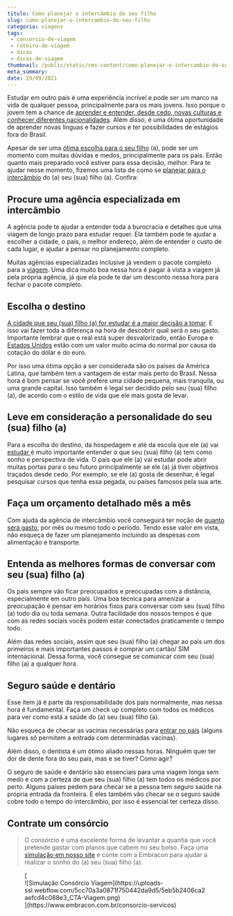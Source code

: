 ```yaml
---
titulo: Como planejar o intercâmbio do seu filho
slug: como-planejar-o-intercambio-do-seu-filho
categoria: viagens
tags:
 - consorcio-de-viagem
 - roteiro-de-viagem
 - dicas
 - dicas-de-viagem
thumbnail: /public/static/cms-content/como-planejar-o-intercambio-do-seu-filho.jpg
meta_summary: 
date: 29/09/2021
---
```

Estudar em outro país é uma experiência incrível e pode ser um marco na vida de qualquer pessoa, principalmente para os mais jovens. Isso porque o jovem tem a chance de [aprender e entender, desde cedo, novas culturas e conhecer diferentes nacionalidades](https://www.embracon.com.br/blog/por-que-fazer-um-intercambio-veja-7-bons-motivos). Além disso, é uma ótima oportunidade de aprender novas línguas e fazer cursos e ter possibilidades de estágios fora do Brasil.

Apesar de ser uma [ótima escolha para o seu filho](https://www.embracon.com.br/blog/4-motivos-para-investir-em-intercambio-para-os-filhos) (a), pode ser um momento com muitas dúvidas e medos, principalmente para os pais. Então quanto mais preparado você estiver para essa decisão, melhor. Para te ajudar nesse momento, fizemos uma lista de como se [planejar para o intercâmbio](https://www.embracon.com.br/blog/7-dicas-essenciais-para-organizar-um-intercambio) do (a) seu (sua) filho (a). Confira:

Procure uma agência especializada em intercâmbio
------------------------------------------------

A agência pode te ajudar a entender toda a burocracia e detalhes que uma viagem de longo prazo para estudar requer. Ela também pode te ajudar a escolher a cidade, o país, o melhor endereço, além de entender o custo de cada lugar, e ajudar a pensar no planejamento completo.

Muitas agências especializadas inclusive já vendem o pacote completo para a [viagem](https://www.embracon.com.br/blog/saiba-como-montar-um-roteiro-de-viagem-em-7-passos). Uma dica muito boa nessa hora é pagar à vista a viagem já pela própria agência, já que ela pode te dar um desconto nessa hora para fechar o pacote completo.

Escolha o destino
-----------------

[A cidade que seu (sua) filho (a) for estudar é a maior decisão a tomar](https://www.embracon.com.br/blog/destino-para-intercambio-como-escolher-a-melhor-opcao). E isso vai fazer toda a diferença na hora de descobrir qual será o seu gasto. Importante lembrar que o real está super desvalorizado, então Europa e[ Estados Unidos](https://www.embracon.com.br/blog/quais-as-maiores-vantagens-de-fazer-intercambio-nos-eua) estão com um valor muito acima do normal por causa da cotação do dólar e do euro.

Por isso uma ótima opção a ser considerada são os países da América Latina, que também tem a vantagem de estar mais perto do Brasil. Nessa hora é bom pensar se você prefere uma cidade pequena, mais tranquila, ou uma grande capital. Isso também é legal ser decidido pelo seu (sua) filho (a), de acordo com o estilo de vida que ele mais gosta de levar.

Leve em consideração a personalidade do seu (sua) filho (a)
-----------------------------------------------------------

Para a escolha do destino, da hospedagem e até da escola que ele (a) vai [estudar ](https://www.embracon.com.br/blog/quais-as-vantagens-de-fazer-mestrado-ou-doutorado-fora-do-pais)é muito importante entender o que seu (sua) filho (a) tem como sonho e perspectiva de vida. O país que ele (a) vai estudar pode abrir muitas portas para o seu futuro principalmente se ele (a) já tiver objetivos traçados desde cedo. Por exemplo, se ele (a) gosta de desenhar, é legal pesquisar cursos que tenha essa pegada, ou países famosos pela sua arte.

Faça um orçamento detalhado mês a mês 
--------------------------------------

Com ajuda da agência de intercâmbio você conseguirá ter noção de [quanto será gasto](https://www.embracon.com.br/blog/7-dicas-para-comecar-a-sua-organizacao-financeira), por mês ou mesmo todo o período. Tendo esse valor em vista, não esqueça de fazer um planejamento incluindo as despesas com alimentação e transporte.

Entenda as melhores formas de conversar com seu (sua) filho (a)
---------------------------------------------------------------

Os pais sempre vão ficar preocupados e preocupadas com a distância, especialmente em outro país. Uma boa técnica para amenizar a preocupação é pensar em horários fixos para conversar com seu (sua) filho (a) todo dia ou toda semana. Outra facilidade dos nossos tempos é que com as redes sociais vocês podem estar conectados praticamente o tempo todo.

Além das redes sociais, assim que seu (sua) filho (a) chegar ao país um dos primeiros e mais importantes passos é comprar um cartão/ SIM internacional. Dessa forma, você consegue se comunicar com seu (sua) filho (a) a qualquer hora.

Seguro saúde e dentário
-----------------------

Esse item já é parte da responsabilidade dos pais normalmente, mas nessa hora é fundamental. Faça um check up completo com todos os médicos para ver como está a saúde do (a) seu (sua) filho (a).

Não esqueça de checar as vacinas necessárias para [entrar no país](https://www.embracon.com.br/blog/3-dicas-para-passar-na-imigracao-de-qualquer-pais-sem-problemas) (alguns lugares só permitem a entrada com determinadas vacinas).

Além disso, o dentista é um ótimo aliado nessas horas. Ninguém quer ter dor de dente fora do seu país, mas e se tiver? Como agir?

O seguro de saúde e dentário são essenciais para uma viagem longa sem medo e com a certeza de que seu (sua) filho (a) tem todos os médicos por perto. Alguns países pedem para checar se a pessoa tem seguro saúde na própria entrada da fronteira. E eles também vão checar se o seguro saúde cobre todo o tempo do intercâmbio, por isso é essencial ter certeza disso.

Contrate um consórcio 
----------------------

> O consórcio é uma excelente forma de levantar a quantia que você pretende gastar com planos que cabem no seu bolso. Faça uma [simulação em nosso site](https://www.embracon.com.br/consorcio-servicos) e conte com a Embracon para ajudar a realizar o sonho do (a) seu (sua) filho (a).

<figure class="w-richtext-figure-type-image w-richtext-align-center">[<div>![Simulação Consórcio Viagem](https://uploads-ssl.webflow.com/5cc70a3a0871f750442da9d5/5eb5b2406ca2aefcd4c088e3_CTA-Viagem.png)</div>](https://www.embracon.com.br/consorcio-servicos)</figure>
